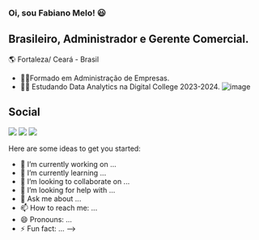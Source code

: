 ### Oi, sou Fabiano Melo! :smiley:
## Brasileiro, Administrador e Gerente Comercial.


:earth_americas: Fortaleza/ Ceará - Brasil 
* :student:Formado em Administração de Empresas.
* :technologist: Estudando Data Analytics na Digital College 2023-2024.  ![image](https://user-images.githubusercontent.com/112489026/228097269-018c4eca-4bd4-4960-af09-516b1803fa9d.png)

   


## Social
<a href="https://instagram.com/fabianopmelo" target="_blank"><img src="https://img.shields.io/badge/-Instagram-%23E4405F?style=for-the-badge&logo=instagram&logoColor=white" target="_blank"></a>
<a href = "mailto:fabianomelo@hotmail.com"><img src="https://img.shields.io/badge/Gmail-D14836?style=for-the-badge&logo=gmail&logoColor=white" target="_blank"></a>
<a href="https://www.linkedin.com/in/fabiano-melo-5a752294" target="_blank"><img src="https://img.shields.io/badge/-LinkedIn-%230077B5?style=for-the-badge&logo=linkedin&logoColor=white" target="_blank"></a> 
     
     


Here are some ideas to get you started:

- 🔭 I’m currently working on ...
- 🌱 I’m currently learning ...
- 👯 I’m looking to collaborate on ...
- 🤔 I’m looking for help with ...
- 💬 Ask me about ...
- 📫 How to reach me: ...
- 😄 Pronouns: ...
- ⚡ Fun fact: ...
-->
